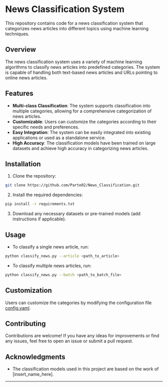 
# News Classification System

This repository contains code for a news classification system that categorizes news articles into different topics using machine learning techniques.

## Overview

The news classification system uses a variety of machine learning algorithms to classify news articles into predefined categories. The system is capable of handling both text-based news articles and URLs pointing to online news articles.

## Features

- **Multi-class Classification**: The system supports classification into multiple categories, allowing for a comprehensive categorization of news articles.
- **Customizable**: Users can customize the categories according to their specific needs and preferences.
- **Easy Integration**: The system can be easily integrated into existing applications or used as a standalone service.
- **High Accuracy**: The classification models have been trained on large datasets and achieve high accuracy in categorizing news articles.

## Installation

1. Clone the repository:

```bash
git clone https://github.com/Parte02/News_Classification.git
```

2. Install the required dependencies:

```bash
pip install -r requirements.txt
```

3. Download any necessary datasets or pre-trained models (add instructions if applicable).

## Usage

- To classify a single news article, run:

```bash
python classify_news.py --article <path_to_article>
```

- To classify multiple news articles, run:

```bash
python classify_news.py --batch <path_to_batch_file>
```

## Customization

Users can customize the categories by modifying the configuration file [config.yaml](config.yaml).

## Contributing

Contributions are welcome! If you have any ideas for improvements or find any issues, feel free to open an issue or submit a pull request.

## Acknowledgments

- The classification models used in this project are based on the work of [insert_name_here]. 

---
